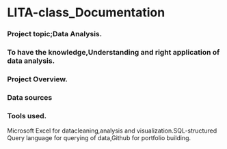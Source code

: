 # LITA-class_Documentation

### Project topic;Data Analysis.
### To have the knowledge,Understanding and right application of data analysis.

### Project Overview.

### Data sources

### Tools used.
Microsoft Excel for datacleaning,analysis and visualization.SQL-structured Query language for querying of data,Github for portfolio building.
